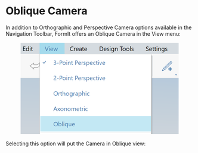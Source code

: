 # Oblique Camera

In addition to Orthographic and Perspective Camera options available in the Navigation Toolbar, FormIt offers an Oblique Camera in the View menu:

<figure><img src="../.gitbook/assets/ObliqueMenu.png" alt=""><figcaption></figcaption></figure>

Selecting this option will put the Camera in Oblique view:

<figure><img src="../.gitbook/assets/Oblique.png" alt=""><figcaption></figcaption></figure>
